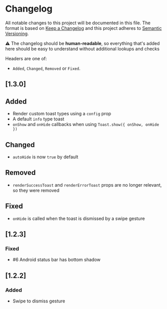 # Changelog
All notable changes to this project will be documented in this file. The format is based on [Keep a Changelog](http://keepachangelog.com/en/1.0.0/)
and this project adheres to [Semantic Versioning](http://semver.org/spec/v2.0.0.html).

⚠️ The changelog should be **human-readable**, so everything that's added here should be easy to understand without additional lookups and checks

Headers are one of:
- `Added`, `Changed`, `Removed` or `Fixed`.

## [1.3.0]
## Added
- Render custom toast types using a `config` prop
- A default `info` type toast
- `onShow` and `onHide` callbacks when using `Toast.show({ onShow, onHide })`

## Changed
- `autoHide` is now `true` by default

## Removed
- `renderSuccessToast` and `renderErrorToast` props are no longer relevant, so they were removed

## Fixed
- `onHide` is called when the toast is dismissed by a swipe gesture

## [1.2.3]
### Fixed
- #6 Android status bar has bottom shadow

## [1.2.2]
### Added
- Swipe to dismiss gesture
